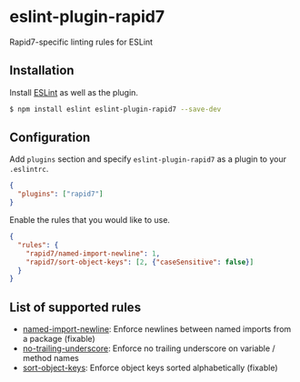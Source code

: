 # eslint-plugin-rapid7

Rapid7-specific linting rules for ESLint

## Installation

Install [ESLint](https://www.github.com/eslint/eslint) as well as the plugin.

```sh
$ npm install eslint eslint-plugin-rapid7 --save-dev
```

## Configuration

Add `plugins` section and specify `eslint-plugin-rapid7` as a plugin to your `.eslintrc`.

```json
{
  "plugins": ["rapid7"]
}
```

Enable the rules that you would like to use.

```json
{
  "rules": {
    "rapid7/named-import-newline": 1,
    "rapid7/sort-object-keys": [2, {"caseSensitive": false}]
  }
}
```

## List of supported rules

- [named-import-newline](docs/named-import-newline.md): Enforce newlines between named imports from a package (fixable)
- [no-trailing-underscore](docs/no-trailing-underscore.md): Enforce no trailing underscore on variable / method names
- [sort-object-keys](docs/sort-object-keys.md): Enforce object keys sorted alphabetically (fixable)
